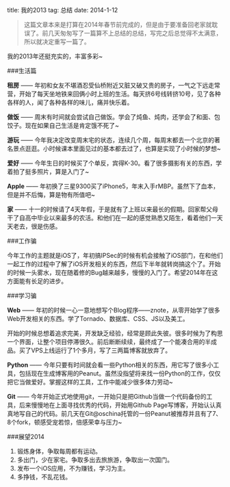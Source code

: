 title: 我的2013
tag: 总结
date: 2014-1-12

> 这篇文章本来是打算在2014年春节前完成的，但是由于要准备回老家就耽误了。前几天匆匆写了一篇算不上总结的总结，写完之后总觉得不太满意，所以就决定重写一篇了。

我的2013年还挺充实的，丰富多彩~

###生活篇

**租房** —— 年初和女友不堪酒忍受仙桥附近又脏又破又贵的房子，一气之下远走常营，开始了每天坐地铁来回俩小时上班的生活。每天挤6号线转挤10号，见了各种各样的人，闻了各种各样的味儿，痛并快乐着。

**做饭** —— 周末有时间就会尝试自己做饭。学会了炖鱼、炖肉，还学会了和面、包饺子。现在如果自己生活是肯定饿不死了~

**游玩** —— 今年我决定改变周末宅的状态，连续几个周，每周末都去一个北京的著名景点逛逛。小时候课本里面见过的基本都去过了，也算是实现了小时候的梦想~

**爱好** —— 今年生日的时候买了个单反，宾得K-30。看了很多摄影有关的东西，学着拍了挺多照片，算是入门了~

**Apple** —— 年初换了三星9300买了iPhone5，年末入手rMBP。虽然下了血本，但是并不后悔，算是物有所值吧~

**家** —— 十一的时候请了4天年假，于是就有了上班以来最长的假期。回家帮父母干了自高中毕业以来最多的农活。和他们在一起的感觉熟悉又陌生，看着他们一天天老去，很是伤感。

###工作骗

今年工作的主题就是iOS了，年初搞IPSec的时候有机会接触了iOS部门，在和他们一起工作的过程中了解了iOS开发相关的东西，然后下半年就转岗搞这个了。开始的时候一头雾水，现在随着修的Bug越来越多，慢慢的入门了。希望2014年在这方面能有长足的进步。

###学习骗

**Web** —— 年初的时候一心一意地想写个Blog程序——znote，从零开始学了很多Web开发相关的东西。学了Tornado、数据库、CSS、JS以及美工。

开始的时候总想着追求完美，开发缺乏经验，经常是顾此失彼。很多时候为了构思一个界面，让整个项目停滞很久。前后断断续续，最终成了一个能凑合用的半成品。买了VPS上线运行了1个多月，写了三两篇博客就放弃了。

**Python** —— 今年只要有时间就会看一些Python相关的东西，用它写了很多小工具，包括现在生成博客用的Peanut。虽然没指望将来找一份Python的工作，仅仅把它当做爱好。掌握这样的工具，工作中能减少很多体力劳动~

**Git** —— 今年开始正式地使用git，一开始只是把Github当做一个代码备份的工具，后来慢慢地在上面寻找优秀的代码，开始用Github Page写博客，开始认认真真地写自己的代码。前几天在Git@oschina托管的一份Peanut被推荐并且有了7、8个fork，顿感受宠若惊，倍感荣幸与压力~

###展望2014

1. 锻炼身体，争取每周都有运动。
2. 多出门，少在家宅。争取多出去旅旅游，争取出一次国门。
3. 发布一个iOS应用，不为赚钱，学习为主。
4. 多挣钱，不乱花钱。